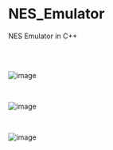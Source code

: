 # NES_Emulator
NES Emulator in C++

<br>
<br>

![image](https://github.com/Samuel-Ricardo/NES_Emulator/assets/63983021/0afb9f36-0c54-447e-a669-9864c47ccfd5)

<br>

![image](https://github.com/Samuel-Ricardo/NES_Emulator/assets/63983021/0facf8fc-b359-4f36-9400-baeef92a3b7f)

<br>

![image](https://github.com/Samuel-Ricardo/NES_Emulator/assets/63983021/89b943fc-21ad-41fa-9f20-05ed256ae903)
